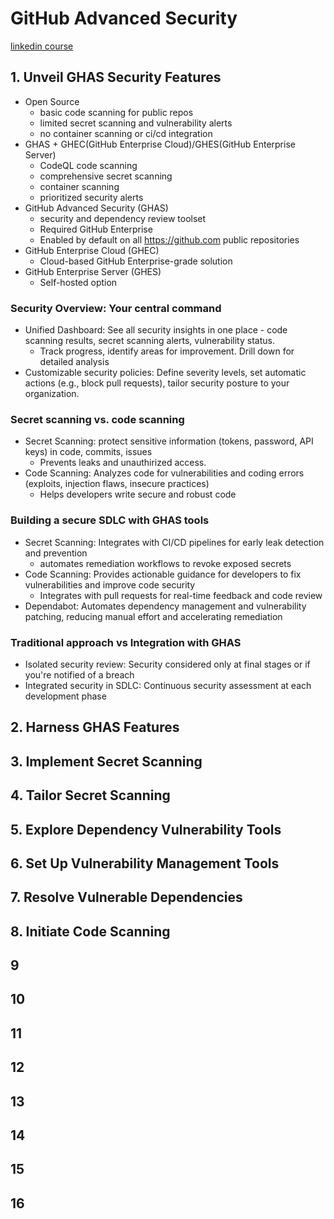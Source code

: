 # GitHub Advanced Security

[linkedin course](https://www.linkedin.com/learning/github-advanced-security-cert-prep-by-microsoft-press/introduction)

## 1. Unveil GHAS Security Features

- Open Source
  - basic code scanning for public repos
  - limited secret scanning and vulnerability alerts
  - no container scanning or ci/cd integration
- GHAS + GHEC(GitHub Enterprise Cloud)/GHES(GitHub Enterprise Server)
  - CodeQL code scanning
  - comprehensive secret scanning
  - container scanning
  - prioritized security alerts
- GitHub Advanced Security (GHAS)
  - security and dependency review toolset
  - Required GitHub Enterprise
  - Enabled by default on all https://github.com public repositories
- GitHub Enterprise Cloud (GHEC)
  - Cloud-based GitHub Enterprise-grade solution
- GitHub Enterprise Server (GHES)
  - Self-hosted option

### Security Overview: Your central command

- Unified Dashboard: See all security insights in one place - code scanning results, secret scanning alerts, vulnerability status.
  - Track progress, identify areas for improvement. Drill down for detailed analysis
- Customizable security policies: Define severity levels, set automatic actions (e.g., block pull requests), tailor security posture to your organization.

### Secret scanning vs. code scanning

- Secret Scanning: protect sensitive information (tokens, password, API keys) in code, commits, issues
  - Prevents leaks and unauthirized access.
- Code Scanning: Analyzes code for vulnerabilities and coding errors (exploits, injection flaws, insecure practices)
  - Helps developers write secure and robust code

### Building a secure SDLC with GHAS tools

- Secret Scanning: Integrates with CI/CD pipelines for early leak detection and prevention
  - automates remediation workflows to revoke exposed secrets
- Code Scanning: Provides actionable guidance for developers to fix vulnerabilities and improve code security
  - Integrates with pull requests for real-time feedback and code review
- Dependabot: Automates dependency management and vulnerability patching, reducing manual effort and accelerating remediation

### Traditional approach vs Integration with GHAS

- Isolated security review: Security considered only at final stages or if you're notified of a breach
- Integrated security in SDLC: Continuous security assessment at each development phase

## 2. Harness GHAS Features

## 3. Implement Secret Scanning

## 4. Tailor Secret Scanning

## 5. Explore Dependency Vulnerability Tools

## 6. Set Up Vulnerability Management Tools

## 7. Resolve Vulnerable Dependencies

## 8. Initiate Code Scanning

## 9

## 10

## 11

## 12

## 13

## 14

## 15

## 16
